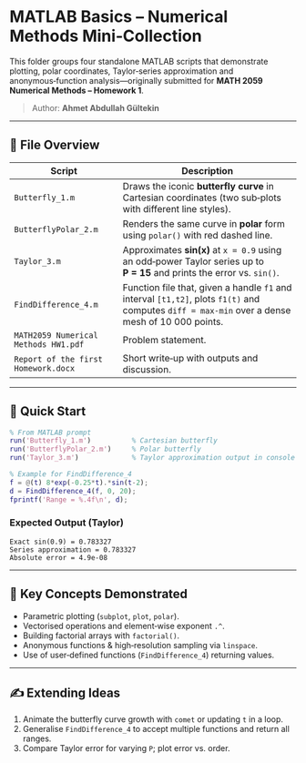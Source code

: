 # MATLAB Basics – Numerical Methods Mini‑Collection

This folder groups four standalone MATLAB scripts that demonstrate plotting, polar coordinates, Taylor‑series approximation and anonymous‑function analysis—originally submitted for **MATH 2059 Numerical Methods – Homework 1**.

> Author: **Ahmet Abdullah Gültekin**  

---

## 📂 File Overview

| Script | Description |
|--------|------------|
| `Butterfly_1.m` | Draws the iconic **butterfly curve** in Cartesian coordinates (two sub‑plots with different line styles). |
| `ButterflyPolar_2.m` | Renders the same curve in **polar** form using `polar()` with red dashed line. |
| `Taylor_3.m` | Approximates **sin(x)** at `x = 0.9` using an odd‑power Taylor series up to **P = 15** and prints the error vs. `sin()`. |
| `FindDifference_4.m` | Function file that, given a handle `f1` and interval `[t1,t2]`, plots `f1(t)` and computes `diff = max‑min` over a dense mesh of 10 000 points. |
| `MATH2059 Numerical Methods HW1.pdf` | Problem statement. |
| `Report of the first Homework.docx` | Short write‑up with outputs and discussion. |

---

## 🔧 Quick Start
```matlab
% From MATLAB prompt
run('Butterfly_1.m')          % Cartesian butterfly
run('ButterflyPolar_2.m')     % Polar butterfly
run('Taylor_3.m')             % Taylor approximation output in console

% Example for FindDifference_4
f = @(t) 8*exp(-0.25*t).*sin(t-2);
d = FindDifference_4(f, 0, 20);
fprintf('Range = %.4f\n', d);
```

### Expected Output (Taylor)
```
Exact sin(0.9) = 0.783327
Series approximation = 0.783327
Absolute error = 4.9e‑08
```

---

## 🧠 Key Concepts Demonstrated
* Parametric plotting (`subplot`, `plot`, `polar`).
* Vectorised operations and element‑wise exponent `.^`.
* Building factorial arrays with `factorial()`.
* Anonymous functions & high‑resolution sampling via `linspace`.
* Use of user‑defined functions (`FindDifference_4`) returning values.

---

## ✍️ Extending Ideas
1. Animate the butterfly curve growth with `comet` or updating `t` in a loop.
2. Generalise `FindDifference_4` to accept multiple functions and return all ranges.
3. Compare Taylor error for varying `P`; plot error vs. order.

